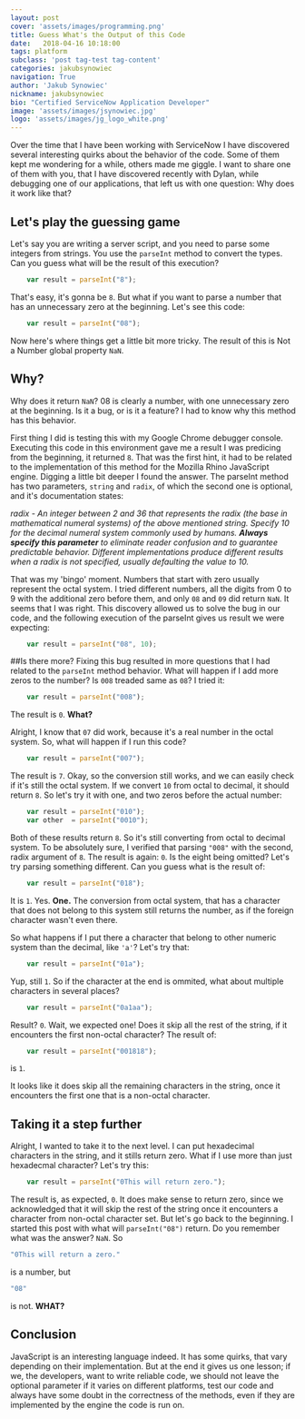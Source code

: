 ```yaml
---
layout: post
cover: 'assets/images/programming.png'
title: Guess What's the Output of this Code
date:   2018-04-16 10:18:00
tags: platform
subclass: 'post tag-test tag-content'
categories: jakubsynowiec
navigation: True
author: 'Jakub Synowiec'
nickname: jakubsynowiec
bio: "Certified ServiceNow Application Developer"
image: 'assets/images/jsynowiec.jpg'
logo: 'assets/images/jg_logo_white.png'
---
```


Over the time that I have been working with ServiceNow I have discovered several interesting quirks about the behavior of the code. Some of them kept me wondering for a while, others made me giggle. I want to share one of them with you, that I have discovered recently with Dylan, while debugging one of our applications, that left us with one question: Why does it work like that?

## Let's play the guessing game

Let's say you are writing a server script, and you need to parse some integers from strings. You use the `parseInt` method to convert the types. Can you guess what will be the result of this execution?

```javascript
    var result = parseInt("8");
```

That's easy, it's gonna be `8`. But what if you want to parse a number that has an unnecessary zero at the beginning. Let's see this code:

```javascript
    var result = parseInt("08");
```

Now here's where things get a little bit more tricky. The result of this is Not a Number global property `NaN`.

## Why?

Why does it return `NaN`? 08 is clearly a number, with one unnecessary zero at the beginning. Is it a bug, or is it a feature? I had to know why this method has this behavior.

First thing I did is testing this with my Google Chrome debugger console. Executing this code in this environment gave me a result I was predicing from the beginning, it returned `8`. That was the first hint, it had to be related to the implementation of this method for the Mozilla Rhino JavaScript engine. Digging a little bit deeper I found the answer. The parseInt method has two parameters, `string` and `radix`, of which the second one is optional, and it's documentation states:

*radix - An integer between 2 and 36 that represents the radix (the base in mathematical numeral systems) of the above mentioned string. Specify 10 for the decimal numeral system commonly used by humans. **Always specify this parameter** to eliminate reader confusion and to guarantee predictable behavior. Different implementations produce different results when a radix is not specified, usually defaulting the value to 10.*

That was my 'bingo' moment. Numbers that start with zero usually represent the octal system. I tried different numbers, all the digits from 0 to 9 with the additional zero before them, and only `08` and `09` did return `NaN`. It seems that I was right. This discovery allowed us to solve the bug in our code, and the following execution of the parseInt gives us result we were expecting:

```javascript
    var result = parseInt("08", 10);
```

##Is there more?
Fixing this bug resulted in more questions that I had related to the `parseInt` method behavior. What will happen if I add more zeros to the number? Is `008` treaded same as `08`? I tried it:

```javascript
    var result = parseInt("008");
```
The result is `0`. **What?**

Alright, I know that `07` did work, because it's a real number in the octal system. So, what will happen if I run this code?
```javascript
    var result = parseInt("007");
```
The result is `7`. Okay, so the conversion still works, and we can easily check if it's still the octal system. If we convert `10` from octal to decimal, it should return `8`. So let's try it with one, and two zeros before the actual number:
```javascript
    var result = parseInt("010");
    var other  = parseInt("0010");
```
Both of these results return `8`. So it's still converting from octal to decimal system. To be absolutely sure, I verified that parsing `"008"` with the second, radix argument of `8`. The result is again: `0`. Is the eight being omitted? Let's try parsing something different. Can you guess what is the result of:
```javascript
    var result = parseInt("018");
```
It is `1`. Yes. **One.** The conversion from octal system, that has a character that does not belong to this system still returns the number, as if the foreign character wasn't even there.

So what happens if I put there a character that belong to other numeric system than the decimal, like `'a'`? Let's try that:
```javascript
    var result = parseInt("01a");
```
Yup, still `1`. So if the character at the end is ommited, what about multiple characters in several places?
```javascript
    var result = parseInt("0a1aa");
```
Result? `0`. Wait, we expected one! Does it skip all the rest of the string, if it encounters the first non-octal character? The result of:
```javascript
    var result = parseInt("001818");
```
is `1`.

It looks like it does skip all the remaining characters in the string, once it encounters the first one that is a non-octal character.

## Taking it a step further

Alright, I wanted to take it to the next level. I can put hexadecimal characters in the string, and it stills return zero. What if I use more than just hexadecmal character? Let's try this:

```javascript
    var result = parseInt("0This will return zero.");
```
The result is, as expected, `0`. It does make sense to return zero, since we acknowledged that it will skip the rest of the string once it encounters a character from non-octal character set. But let's go back to the beginning. I started this post with what will `parseInt("08")` return. Do you remember what was the answer? `NaN`. So
```javascript
"0This will return a zero."
```
 is a number, but
```javascript
"08"
```
is not. **WHAT?**

## Conclusion

JavaScript is an interesting language indeed. It has some quirks, that vary depending on their implementation. But at the end it gives us one lesson; if we, the developers, want to write reliable code, we should not leave the optional parameter if it varies on different platforms, test our code and always have some doubt in the correctness of the methods, even if they are implemented by the engine the code is run on.